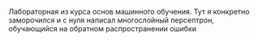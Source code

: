 Лабораторная из курса основ машинного обучения. Тут я конкретно заморочился и с нуля написал многослойный персептрон, обучающийся на обратном распространении ошибки
